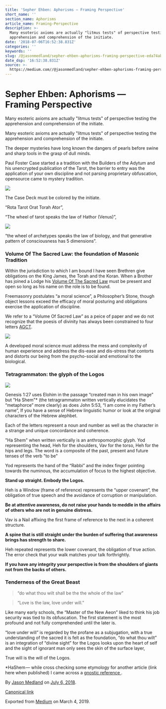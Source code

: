 ```yaml
---
title: 'Sepher Ehben: Aphorisms — Framing Perspective'
short_name: ''
section_name: Aphorisms
article_name: Framing-Perspective
description: >-
  Many esoteric axioms are actually "litmus tests" of perspective testing the
  apprehension and comprehension of the initiate.
date: '2018-07-06T16:52:38.831Z'
categories: ''
keywords: ''
slug: /@jasonmedland/sepher-ehben-aphorisms-framing-perspective-eda74ab5e673
date_dsp: '16:52:38.831Z'
source: >-
  https://medium.com//@jasonmedland/sepher-ehben-aphorisms-framing-perspective-eda74ab5e673
---
```


# Sepher Ehben: Aphorisms — Framing Perspective

Many esoteric axioms are actually "litmus tests" of perspective testing the apprehension and comprehension of the initiate.

Many esoteric axioms are actually "litmus tests" of perspective testing the apprehension and comprehension of the initiate.

The deeper mysteries have long known the dangers of pearls before swine and sharp tools in the grasp of dull minds.

Paul Foster Case started a a tradition with the Builders of the Adytum and his unencrypted publication of the Tarot, the barrier to entry was the application of your own discipline and not parsing proprietary obfuscation, opensource came to mystery tradition.

![](https://cdn-images-1.medium.com/max/600/1*HMzzNVwKKVBDWeQ1S9WWDA.jpeg)

The Case Deck must be colored by the initiate.

“Rota Tarot Orat Torah Ator”,

“The wheel of tarot speaks the law of Hathor (Venus)”,

![](https://cdn-images-1.medium.com/max/600/1*uJkejwdAusAl12e5n8lQ0w.jpeg)

“the wheel of archetypes speaks the law of biology, and that generative pattern of consciousness has 5 dimensions”.

### Volume Of The Sacred Law: the foundation of Masonic Tradition

Within the jurisdiction to which I am bound I have seen Brethren give obligations on the King James, the Torah and the Koran. When a Brother has joined a Lodge his [Volume Of The Sacred Law](https://en.wikipedia.org/wiki/Volume_of_Sacred_Law) must be present and open so long as his name on the role is to be found.

Freemasonry postulates “a moral science”, a Philosopher’s Stone, though object lessons exceed the efficacy of moral posturing and obligations exercise the application of discipline.

We refer to a “Volume Of Sacred Law” as a peice of paper and we do not recognize that the poesis of divinity has always been constrained to four letters [AGCT](https://en.m.wikipedia.org/wiki/DNA).

![](https://cdn-images-1.medium.com/max/800/1*5hq8u13L_6MfxzTKGRZvSA.png)

A developed moral science must address the mess and complexity of human experience and address the dis-ease and dis-stress that contorts and distorts our being from the psycho-social and emotional to the biological.

### Tetragrammaton: the glyph of the Logos

![](https://cdn-images-1.medium.com/max/800/1*8adQyEgCwrBfoc0TukTntA.jpeg)

Genesis 1:27 uses Elohim in the passage “created man in his own image” but “Ha Shem"\* (the tetragrammaton written vertically elucidates the “metaphorce” more clearly) as does John 5:53, “I am come in my Father’s name”, If you have a sense of Hebrew linguistic humor or look at the original characters of the Hebrew alephbet.

Each of the letters represent a noun and number as well as the character in a strange and unique concordance and coherence.

"Ha Shem" when written vertically is an anthropomorphic glyph. Yod representing the head, Heh for the shoulders, Vav for the torso, Heh for the hips and legs. The word is a composite of the past, present and future tenses of the verb "to be"

Yod represents the hand of the “Rabbi” and the index finger pointing towards the numinous, the accumulation of focus to the highest objective.

**Stand up straight. Embody the Logos.**

Heh is a Window (frame of reference) represents the “upper covenant”, the obligation of true speech and the avoidance of corruption or manipulation.

**Be at attentive awareness, do not raise your hands to meddle in the affairs of others who are not in genuine distress.**

Vav is a Nail affixing the first frame of reference to the next in a coherent structure.

**A spine that is still straight under the burden of suffering that awareness brings has strength to share.**

Heh repeated represents the lower covenant, the obligation of true action. The error check that your walk matches your talk forthrightly.

**If you have any integrity your perspective is from the shoulders of giants not from the backs of others.**

### Tenderness of the Great Beast

> “do what thou wilt shall be the the whole of the law”

> “Love is the law, love under will.”

Like many early schools, the <cough> “Master of the New Aeon” liked to think his job security was tied to its obfuscation. The first statement is the most profound and not fully comprehended until the later is.

“love under will” is regarded by the profane as a subjugation, with a true understanding of the sacred it is felt as the foundation, “do what thou wilt” is an integration of “divine sight” for the Logos looks upon the heart of self and the sight of ignorant man only sees the skin of the surface layer,

True will is the will of the Logos.

\*HaShem — while cross checking some etymology for another article (link here when published) I came across a [gnostic reference ](https://en.m.wikipedia.org/wiki/Ineffability).

By [Jason Medland](https://medium.com/@jasonmedland) on [July 6, 2018](https://medium.com/p/eda74ab5e673).

[Canonical link](https://medium.com/@jasonmedland/sepher-ehben-aphorisms-framing-perspective-eda74ab5e673)

Exported from [Medium](https://medium.com) on March 4, 2019.